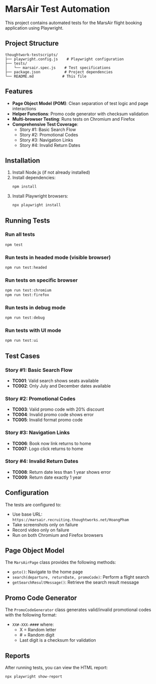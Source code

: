 # MarsAir Test Automation

This project contains automated tests for the MarsAir flight booking application using Playwright.

## Project Structure

```
thoughtwork-testscripts/
├── playwright.config.js    # Playwright configuration
├── tests/
│   └── marsair.spec.js    # Test specifications
├── package.json           # Project dependencies
└── README.md             # This file
```

## Features

- **Page Object Model (POM)**: Clean separation of test logic and page interactions
- **Helper Functions**: Promo code generator with checksum validation
- **Multi-browser Testing**: Runs tests on Chromium and Firefox
- **Comprehensive Test Coverage**: 
  - Story #1: Basic Search Flow
  - Story #2: Promotional Codes
  - Story #3: Navigation Links
  - Story #4: Invalid Return Dates

## Installation

1. Install Node.js (if not already installed)
2. Install dependencies:
   ```powershell
   npm install
   ```
3. Install Playwright browsers:
   ```powershell
   npx playwright install
   ```

## Running Tests

### Run all tests
```powershell
npm test
```

### Run tests in headed mode (visible browser)
```powershell
npm run test:headed
```

### Run tests on specific browser
```powershell
npm run test:chromium
npm run test:firefox
```

### Run tests in debug mode
```powershell
npm run test:debug
```

### Run tests with UI mode
```powershell
npm run test:ui
```

## Test Cases

### Story #1: Basic Search Flow
- **TC001**: Valid search shows seats available
- **TC002**: Only July and December dates available

### Story #2: Promotional Codes
- **TC003**: Valid promo code with 20% discount
- **TC004**: Invalid promo code shows error
- **TC005**: Invalid format promo code

### Story #3: Navigation Links
- **TC006**: Book now link returns to home
- **TC007**: Logo click returns to home

### Story #4: Invalid Return Dates
- **TC008**: Return date less than 1 year shows error
- **TC009**: Return date exactly 1 year

## Configuration

The tests are configured to:
- Use base URL: `https://marsair.recruiting.thoughtworks.net/HoangPham`
- Take screenshots only on failure
- Record video only on failure
- Run on both Chromium and Firefox browsers

## Page Object Model

The `MarsAirPage` class provides the following methods:
- `goto()`: Navigate to the home page
- `search(departure, returnDate, promoCode)`: Perform a flight search
- `getSearchResultMessage()`: Retrieve the search result message

## Promo Code Generator

The `PromoCodeGenerator` class generates valid/invalid promotional codes with the following format:
- `XX#-XXX-####` where:
  - X = Random letter
  - \# = Random digit
  - Last digit is a checksum for validation

## Reports

After running tests, you can view the HTML report:
```powershell
npx playwright show-report
```
